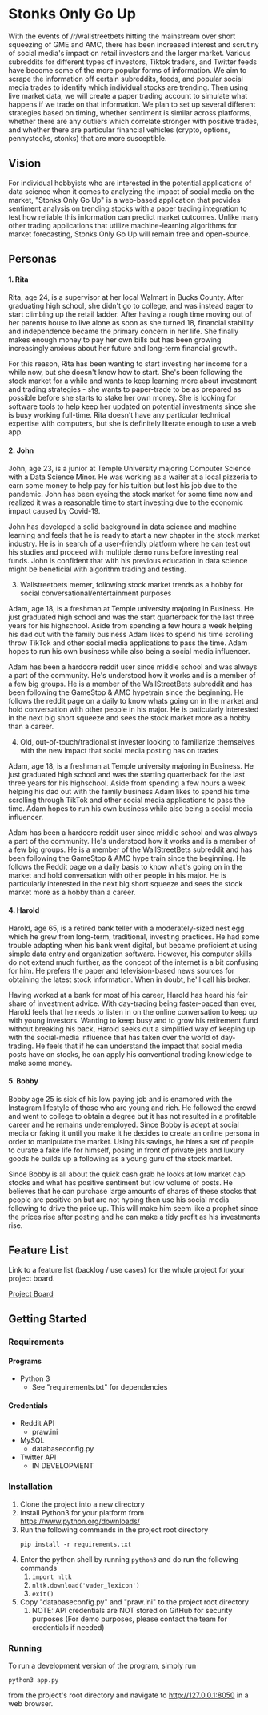 # Stonks Only Go Up

With the events of /r/wallstreetbets hitting the mainstream over short squeezing of GME and AMC, there has been increased interest and scrutiny of social media's impact on retail investors and the larger market. Various subreddits for different types of investors, Tiktok traders, and Twitter feeds have become some of the more popular forms of information. We aim to scrape the information off certain subreddits, feeds, and popular social media trades to identify which individual stocks are trending. Then using live market data, we will create a paper trading account to simulate what happens if we trade on that information. We plan to set up several different strategies based on timing, whether sentiment is similar across platforms, whether there are any outliers which correlate stronger with positive trades, and whether there are particular financial vehicles (crypto, options, pennystocks, stonks) that are more susceptible.

## Vision

For individual hobbyists who are interested in the potential applications of data science when it comes to analyzing the impact of social media on the market, "Stonks Only Go Up" is a web-based application that provides sentiment analysis on trending stocks with a paper trading integration to test how reliable this information can predict market outcomes. Unlike many other trading applications that utilize machine-learning algorithms for market forecasting, Stonks Only Go Up will remain free and open-source.

## Personas

#### 1. Rita

Rita, age 24, is a supervisor at her local Walmart in Bucks County. After graduating high school, she didn't go to college, and was instead eager to start climbing up the retail ladder. After having a rough time moving out of her parents house to live alone as soon as she turned 18, financial stability and independence became the primary concern in her life. She finally makes enough money to pay her own bills but has been growing increasingly anxious about her future and long-term financial growth. 

For this reason, Rita has been wanting to start investing her income for a while now, but she doesn't know how to start. She's been following the stock market for a while and wants to keep learning more about investment and trading strategies - she wants to paper-trade to be as prepared as possible before she starts to stake her own money. She is looking for software tools to help keep her updated on potential investments since she is busy working full-time. Rita doesn't have any particular technical expertise with computers, but she is definitely literate enough to use a web app.

#### 2. John

John, age 23, is a junior at Temple University majoring Computer Science with a Data Science Minor. He was working as a waiter at a local pizzeria to earn some money to help pay for his tuition but lost his job due to the pandemic. John has been eyeing the stock market for some time now and realized it was a reasonable time to start investing due to the economic impact caused by Covid-19. 
  
John has developed a solid background in data science and machine learning and feels that he is ready to start a new chapter in the stock market industry. He is in search of a user-friendly platform where he can test out his studies and proceed with multiple demo runs before investing real funds. John is confident that with his previous education in data science might be beneficial with algorithm trading and testing. 

3. Wallstreetbets memer, following stock market trends as a hobby for social conversational/entertainment purposes

  Adam, age 18, is a freshman at Temple university majoring in Business. He just graduated high school and was the start quarterback for the last three years for his highschool. Aside from spending a few hours a week helping his dad out with the family business Adam likes to spend his time scrolling throw TikTok and other social media applications to pass the time. Adam hopes to run his own business while also being a social media influencer.

  Adam has been a hardcore reddit user since middle school and was always a part of the community. He's understood how it works and is a member of a few big groups. He is a member of the WallStreetBets subreddit and has been following the GameStop & AMC hypetrain since the beginning. He follows the reddit page on a daily to know whats going on in the market and hold conversation with other people in his major. He is paticularly interested in the next big short squeeze and sees the stock market more as a hobby than a career.

4. Old, out-of-touch/tradionalist invester looking to familiarize themselves with the new impact that social media posting has on trades

Adam, age 18, is a freshman at Temple university majoring in Business. He just graduated high school and was the starting quarterback for the last three years for his highschool. Aside from spending a few hours a week helping his dad out with the family business Adam likes to spend his time scrolling through TikTok and other social media applications to pass the time. Adam hopes to run his own business while also being a social media influencer.

Adam has been a hardcore reddit user since middle school and was always a part of the community. He's understood how it works and is a member of a few big groups. He is a member of the WallStreetBets subreddit and has been following the GameStop & AMC hype train since the beginning. He follows the Reddit page on a daily basis to know what's going on in the market and hold conversation with other people in his major. He is particularly interested in the next big short squeeze and sees the stock market more as a hobby than a career.

#### 4. Harold

Harold, age 65, is a retired bank teller with a moderately-sized nest egg which he grew from long-term, traditional, investing practices. He had some trouble adapting when his bank went digital, but became proficient at using simple data entry and organization software. However, his computer skills do not extend much further, as the concept of the internet is a bit confusing for him. He prefers the paper and television-based news sources for obtaining the latest stock information. When in doubt, he'll call his broker.

Having worked at a bank for most of his career, Harold has heard his fair share of investment advice. With day-trading being faster-paced than ever, Harold feels that he needs to listen in on the online conversation to keep up with young investors. Wanting to keep busy and to grow his retirement fund without breaking his back, Harold seeks out a simplified way of keeping up with the social-media influence that has taken over the world of day-trading. He feels that if he can understand the impact that social media posts have on stocks, he can apply his conventional trading knowledge to make some money.

#### 5. Bobby

Bobby age 25 is sick of his low paying job and is enamored with the Instagram lifestyle of those who are young and rich. He followed the crowd and went to college to obtain a degree but it has not resulted in a profitable career and he remains underemployed. Since Bobby is adept at social media or faking it until you make it he decides to create an online persona in order to manipulate the market. Using his savings, he hires a set of people to curate a fake life for himself, posing in front of private jets and luxury goods he builds up a following as a young guru of the stock market. 

Since Bobby is all about the quick cash grab he looks at low market cap stocks and what has positive sentiment but low volume of posts. He believes that he can purchase large amounts of shares of these stocks that people are positive on but are not hyping then use his social media following to drive the price up. This will make him seem like a prophet since the prices rise after posting and he can make a tidy profit as his investments rise. 

## Feature List

Link to  a feature list (backlog / use cases) for the whole project for your project board.

[Project Board](https://trello.com/b/mm51f6Tv/stonks-only-go-up)

## Getting Started

### Requirements

#### Programs

* Python 3
  * See "requirements.txt" for dependencies

#### Credentials

* Reddit API
  * praw.ini
* MySQL
  * databaseconfig.py
* Twitter API
  * IN DEVELOPMENT

### Installation

1. Clone the project into a new directory
2. Install Python3 for your platform from https://www.python.org/downloads/
3. Run the following commands in the project root directory
    ````
    pip install -r requirements.txt
    ````
4. Enter the python shell by running `python3` and do run the following commands
   1. `import nltk`
   2. `nltk.download('vader_lexicon')`
   3. `exit()`
5. Copy "databaseconfig.py" and "praw.ini" to the project root directory
   1. NOTE: API credentials are NOT stored on GitHub for security purposes
   (For demo purposes, please contact the team for credentials if needed)

### Running

To run a development version of the program, simply run 
````
python3 app.py
```` 
from the project's root directory and navigate to http://127.0.0.1:8050 in a web browser. 
